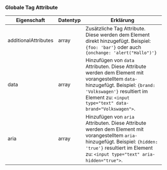 ### Globale Tag Attribute

| Eigenschaft          | Datentyp | Erklärung                                                                                                                                                                                                                |
|----------------------|----------|--------------------------------------------------------------------------------------------------------------------------------------------------------------------------------------------------------------------------|
| additionalAttributes | array    | Zusätzliche Tag Attribute. Diese werden dem Element direkt hinzugefügt. Beispiel: `{foo: 'bar'}` oder auch `{onchange: 'alert("Hallo")'}`                                                                                |
| data                 | array    | Hinzufügen von `data` Attributen. Diese Attribute werden dem Element mit vorangestelltem `data-` hinzugefügt. Beispiel: `{brand: 'Volkswagen'}` resultiert im Element zu: `<input type="text" data-brand="Volkswagen">`. |
| aria                 | array    | Hinzufügen von `aria` Attributen. Diese Attribute werden dem Element mit vorangestelltem `aria-` hinzugefügt. Beispiel: `{hidden: 'true'}` resultiert im Element zu: `<input type="text" aria-hidden="true">`.           |
